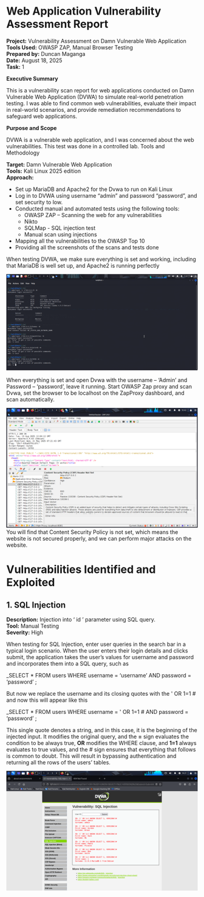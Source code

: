 # Web Application Vulnerability Assessment Report


**Project:** Vulnerability Assessment on Damn Vulnerable Web Application  
**Tools Used:** OWASP ZAP, Manual Browser Testing  
**Prepared by:** Duncan Maganga  
**Date:** August 18, 2025  
**Task:** 1  

**Executive Summary**

This is a vulnerability scan report for web applications conducted on Damn Vulnerable Web Application (DVWA) to simulate real-world penetration testing. I was able to find common web vulnerabilities, evaluate their impact in real-world scenarios, and provide remediation recommendations to safeguard web applications.

**Purpose and Scope**

DVWA is a vulnerable web application, and I was concerned about the web vulnerabilities. This test was done in a controlled lab.
Tools and Methodology  

**Target:** Damn Vulnerable Web Application  
**Tools:** Kali Linux 2025 edition  
**Approach:**
- Set up MariaDB and Apache2 for the Dvwa to run on Kali Linux  
- Log in to DVWA using username “admin” and password “password”, and set security to low.  
- Conducted manual and automated tests using the following tools:  
   - OWASP ZAP – Scanning the web for any vulnerabilities  
   - Nikto
   - SQLMap - SQL injection test
   - Manual scan using injections
- Mapping all the vulnerabilities to the OWASP Top 10
- Providing all the screenshots of the scans and tests done


When testing DVWA, we make sure everything is set and working, including that MariaDB is well set up, and Apache2 is running perfectly

![ZAP Scan Result](accessible.png)

When everything is set and open Dvwa with the username – ‘Admin’ and Password – ‘password’, leave it running. Start OWASP Zap proxy and scan Dvwa, set the browser to be localhost on the ZapProxy dashboard, and scan automatically.

![ZAP Scan Result](owasp6.png)
You will find that Content Security Policy is not set, which means the website is not secured properly, and we can perform major attacks on the website.

# Vulnerabilities Identified and Exploited  

## 1.	SQL Injection

**Description:** Injection into ‘ id ’ parameter using SQL query.  
**Tool:** Manual Testing   
**Severity:** High  

When testing for SQL Injection, enter user queries in the search bar in a typical login scenario. When the user enters their login details and clicks submit, the application takes the user’s values for username and password and incorporates them into a SQL query, such as   

_SELECT * FROM users WHERE username = ‘username’ AND password = ‘password’ ;  

But now we replace the username and its closing quotes with the ' OR 1=1 #  and now this will appear like this   

_SELECT * FROM users WHERE username =  ' OR 1=1 # AND password = ‘password’ ;  

This single quote denotes a string, and in this case, it is the beginning of the injected input. It modifies the original query, and the **=** sign evaluates the condition to be always true, **OR**  modifies the WHERE clause, and **1=1** always evaluates to true values, and the  # sign ensures that everything that follows is common to doubt. 
This will result in bypassing authentication and returning all the rows of the users’ tables.

![ZAP Scan Result](owasp3.png)












